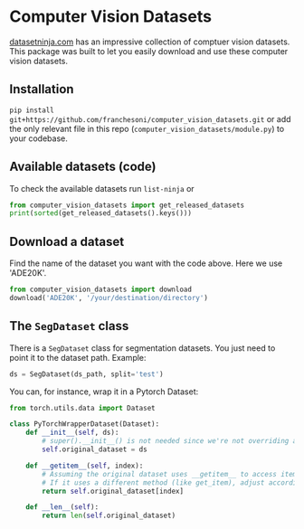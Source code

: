 # Computer Vision Datasets

[datasetninja.com](datasetninja.com) has an impressive collection of comptuer vision datasets. This package was built to let you easily download and use these computer vision datasets. 

## Installation
`pip install git+https://github.com/franchesoni/computer_vision_datasets.git`
or add the only relevant file in this repo (`computer_vision_datasets/module.py`) to your codebase.


## Available datasets (code)
To check the available datasets run `list-ninja` or
```python
from computer_vision_datasets import get_released_datasets
print(sorted(get_released_datasets().keys()))
```

## Download a dataset
Find the name of the dataset you want with the code above. Here we use 'ADE20K'.
```python
from computer_vision_datasets import download
download('ADE20K', '/your/destination/directory')
```

## The `SegDataset` class
There is a `SegDataset` class for segmentation datasets. You just need to point it to the dataset path. Example:

```python
ds = SegDataset(ds_path, split='test')
```
 
You can, for instance, wrap it in a Pytorch Dataset:

```python
from torch.utils.data import Dataset

class PyTorchWrapperDataset(Dataset):
    def __init__(self, ds):
        # super().__init__() is not needed since we're not overriding anything from the parent's __init__
        self.original_dataset = ds

    def __getitem__(self, index):
        # Assuming the original dataset uses __getitem__ to access items
        # If it uses a different method (like get_item), adjust accordingly.
        return self.original_dataset[index]

    def __len__(self):
        return len(self.original_dataset)
```








